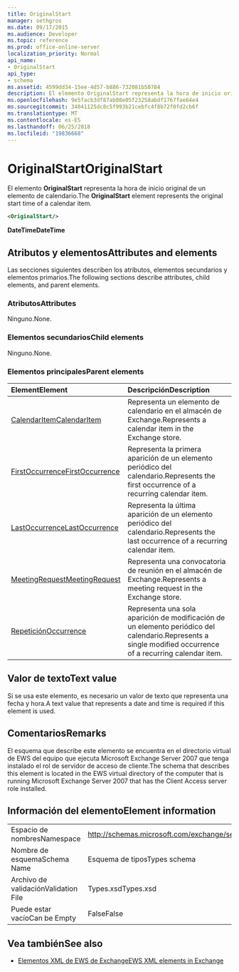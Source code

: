 ```yaml
---
title: OriginalStart
manager: sethgros
ms.date: 09/17/2015
ms.audience: Developer
ms.topic: reference
ms.prod: office-online-server
localization_priority: Normal
api_name:
- OriginalStart
api_type:
- schema
ms.assetid: 4599dd34-15ee-4d57-b886-732081b50784
description: El elemento OriginalStart representa la hora de inicio original de un elemento de calendario.
ms.openlocfilehash: 9e5facb3df87ab08e05f23258abdf1767fae64e4
ms.sourcegitcommit: 34041125dc8c5f993b21cebfc4f8b72f0fd2cb6f
ms.translationtype: MT
ms.contentlocale: es-ES
ms.lasthandoff: 06/25/2018
ms.locfileid: "19836668"
---
```

# <a name="originalstart"></a><span data-ttu-id="bcb70-103">OriginalStart</span><span class="sxs-lookup"><span data-stu-id="bcb70-103">OriginalStart</span></span>

<span data-ttu-id="bcb70-104">El elemento **OriginalStart** representa la hora de inicio original de un elemento de calendario.</span><span class="sxs-lookup"><span data-stu-id="bcb70-104">The **OriginalStart** element represents the original start time of a calendar item.</span></span> 
  
```xml
<OriginalStart/>
```

 <span data-ttu-id="bcb70-105">**DateTime**</span><span class="sxs-lookup"><span data-stu-id="bcb70-105">**DateTime**</span></span>
## <a name="attributes-and-elements"></a><span data-ttu-id="bcb70-106">Atributos y elementos</span><span class="sxs-lookup"><span data-stu-id="bcb70-106">Attributes and elements</span></span>

<span data-ttu-id="bcb70-107">Las secciones siguientes describen los atributos, elementos secundarios y elementos primarios.</span><span class="sxs-lookup"><span data-stu-id="bcb70-107">The following sections describe attributes, child elements, and parent elements.</span></span>
  
### <a name="attributes"></a><span data-ttu-id="bcb70-108">Atributos</span><span class="sxs-lookup"><span data-stu-id="bcb70-108">Attributes</span></span>

<span data-ttu-id="bcb70-109">Ninguno.</span><span class="sxs-lookup"><span data-stu-id="bcb70-109">None.</span></span>
  
### <a name="child-elements"></a><span data-ttu-id="bcb70-110">Elementos secundarios</span><span class="sxs-lookup"><span data-stu-id="bcb70-110">Child elements</span></span>

<span data-ttu-id="bcb70-111">Ninguno.</span><span class="sxs-lookup"><span data-stu-id="bcb70-111">None.</span></span>
  
### <a name="parent-elements"></a><span data-ttu-id="bcb70-112">Elementos principales</span><span class="sxs-lookup"><span data-stu-id="bcb70-112">Parent elements</span></span>

|<span data-ttu-id="bcb70-113">**Element**</span><span class="sxs-lookup"><span data-stu-id="bcb70-113">**Element**</span></span>|<span data-ttu-id="bcb70-114">**Descripción**</span><span class="sxs-lookup"><span data-stu-id="bcb70-114">**Description**</span></span>|
|:-----|:-----|
|[<span data-ttu-id="bcb70-115">CalendarItem</span><span class="sxs-lookup"><span data-stu-id="bcb70-115">CalendarItem</span></span>](calendaritem.md) <br/> |<span data-ttu-id="bcb70-116">Representa un elemento de calendario en el almacén de Exchange.</span><span class="sxs-lookup"><span data-stu-id="bcb70-116">Represents a calendar item in the Exchange store.</span></span>  <br/> |
|[<span data-ttu-id="bcb70-117">FirstOccurrence</span><span class="sxs-lookup"><span data-stu-id="bcb70-117">FirstOccurrence</span></span>](firstoccurrence.md) <br/> |<span data-ttu-id="bcb70-118">Representa la primera aparición de un elemento periódico del calendario.</span><span class="sxs-lookup"><span data-stu-id="bcb70-118">Represents the first occurrence of a recurring calendar item.</span></span>  <br/> |
|[<span data-ttu-id="bcb70-119">LastOccurrence</span><span class="sxs-lookup"><span data-stu-id="bcb70-119">LastOccurrence</span></span>](lastoccurrence.md) <br/> |<span data-ttu-id="bcb70-120">Representa la última aparición de un elemento periódico del calendario.</span><span class="sxs-lookup"><span data-stu-id="bcb70-120">Represents the last occurrence of a recurring calendar item.</span></span>  <br/> |
|[<span data-ttu-id="bcb70-121">MeetingRequest</span><span class="sxs-lookup"><span data-stu-id="bcb70-121">MeetingRequest</span></span>](meetingrequest.md) <br/> |<span data-ttu-id="bcb70-122">Representa una convocatoria de reunión en el almacén de Exchange.</span><span class="sxs-lookup"><span data-stu-id="bcb70-122">Represents a meeting request in the Exchange store.</span></span>  <br/> |
|[<span data-ttu-id="bcb70-123">Repetición</span><span class="sxs-lookup"><span data-stu-id="bcb70-123">Occurrence</span></span>](occurrence.md) <br/> |<span data-ttu-id="bcb70-124">Representa una sola aparición de modificación de un elemento periódico del calendario.</span><span class="sxs-lookup"><span data-stu-id="bcb70-124">Represents a single modified occurrence of a recurring calendar item.</span></span>  <br/> |
   
## <a name="text-value"></a><span data-ttu-id="bcb70-125">Valor de texto</span><span class="sxs-lookup"><span data-stu-id="bcb70-125">Text value</span></span>

<span data-ttu-id="bcb70-126">Si se usa este elemento, es necesario un valor de texto que representa una fecha y hora.</span><span class="sxs-lookup"><span data-stu-id="bcb70-126">A text value that represents a date and time is required if this element is used.</span></span>
  
## <a name="remarks"></a><span data-ttu-id="bcb70-127">Comentarios</span><span class="sxs-lookup"><span data-stu-id="bcb70-127">Remarks</span></span>

<span data-ttu-id="bcb70-128">El esquema que describe este elemento se encuentra en el directorio virtual de EWS del equipo que ejecuta Microsoft Exchange Server 2007 que tenga instalado el rol de servidor de acceso de cliente.</span><span class="sxs-lookup"><span data-stu-id="bcb70-128">The schema that describes this element is located in the EWS virtual directory of the computer that is running Microsoft Exchange Server 2007 that has the Client Access server role installed.</span></span>
  
## <a name="element-information"></a><span data-ttu-id="bcb70-129">Información del elemento</span><span class="sxs-lookup"><span data-stu-id="bcb70-129">Element information</span></span>

|||
|:-----|:-----|
|<span data-ttu-id="bcb70-130">Espacio de nombres</span><span class="sxs-lookup"><span data-stu-id="bcb70-130">Namespace</span></span>  <br/> |http://schemas.microsoft.com/exchange/services/2006/types  <br/> |
|<span data-ttu-id="bcb70-131">Nombre de esquema</span><span class="sxs-lookup"><span data-stu-id="bcb70-131">Schema Name</span></span>  <br/> |<span data-ttu-id="bcb70-132">Esquema de tipos</span><span class="sxs-lookup"><span data-stu-id="bcb70-132">Types schema</span></span>  <br/> |
|<span data-ttu-id="bcb70-133">Archivo de validación</span><span class="sxs-lookup"><span data-stu-id="bcb70-133">Validation File</span></span>  <br/> |<span data-ttu-id="bcb70-134">Types.xsd</span><span class="sxs-lookup"><span data-stu-id="bcb70-134">Types.xsd</span></span>  <br/> |
|<span data-ttu-id="bcb70-135">Puede estar vacío</span><span class="sxs-lookup"><span data-stu-id="bcb70-135">Can be Empty</span></span>  <br/> |<span data-ttu-id="bcb70-136">False</span><span class="sxs-lookup"><span data-stu-id="bcb70-136">False</span></span>  <br/> |
   
## <a name="see-also"></a><span data-ttu-id="bcb70-137">Vea también</span><span class="sxs-lookup"><span data-stu-id="bcb70-137">See also</span></span>



- [<span data-ttu-id="bcb70-138">Elementos XML de EWS de Exchange</span><span class="sxs-lookup"><span data-stu-id="bcb70-138">EWS XML elements in Exchange</span></span>](ews-xml-elements-in-exchange.md)

